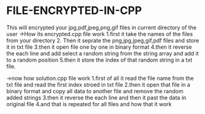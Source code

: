 # FILE-ENCRYPTED-IN-CPP
This will encrypted your jpg,pdf,jpeg,png,gif files in current directory of the user
->How its encrypted.cpp file work
1.first it take the names of the files from your directory
2. Then it seprate the png,jpg,jpeg,gif,pdf files and store it in txt file
3.then it open file one by one in binary format
4.then it reverse the each line and add select a random string from the string array and add it to a random position
5.then it store the index of that random string in a txt file.


->now how solution.cpp file work
1.first of all it read the file name from the txt file and read the first index stroed in txt file
2.then it open that file in a binary format and copy all data to another file and remove the random added strings 
3.then it reverse the each line and then it past the data in original file
4.and that is repeated for all files and how that it work
